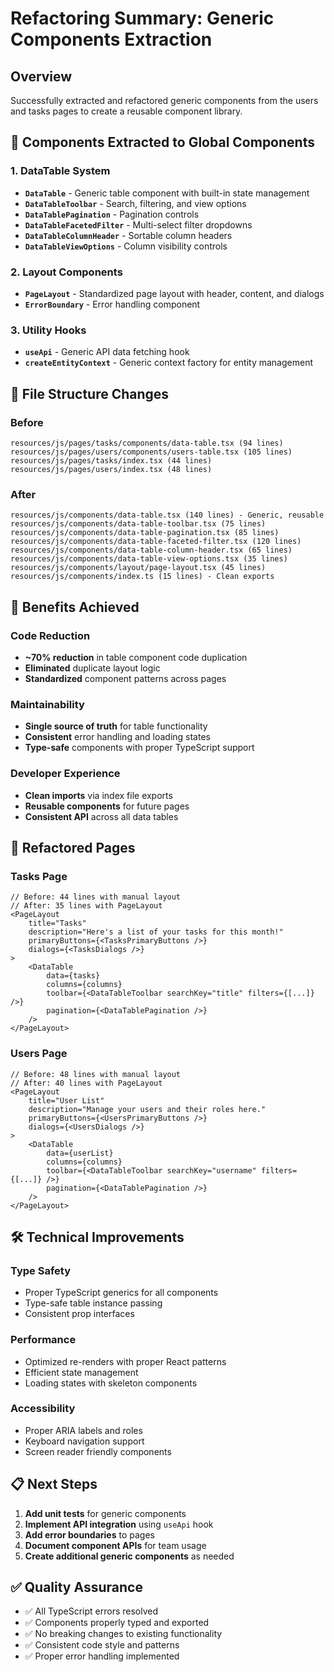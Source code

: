 # Refactoring Summary: Generic Components Extraction

## Overview

Successfully extracted and refactored generic components from the users and tasks pages to create a reusable component library.

## 🚀 **Components Extracted to Global Components**

### **1. DataTable System**

- **`DataTable`** - Generic table component with built-in state management
- **`DataTableToolbar`** - Search, filtering, and view options
- **`DataTablePagination`** - Pagination controls
- **`DataTableFacetedFilter`** - Multi-select filter dropdowns
- **`DataTableColumnHeader`** - Sortable column headers
- **`DataTableViewOptions`** - Column visibility controls

### **2. Layout Components**

- **`PageLayout`** - Standardized page layout with header, content, and dialogs
- **`ErrorBoundary`** - Error handling component

### **3. Utility Hooks**

- **`useApi`** - Generic API data fetching hook
- **`createEntityContext`** - Generic context factory for entity management

## 📁 **File Structure Changes**

### **Before**

```
resources/js/pages/tasks/components/data-table.tsx (94 lines)
resources/js/pages/users/components/users-table.tsx (105 lines)
resources/js/pages/tasks/index.tsx (44 lines)
resources/js/pages/users/index.tsx (48 lines)
```

### **After**

```
resources/js/components/data-table.tsx (140 lines) - Generic, reusable
resources/js/components/data-table-toolbar.tsx (75 lines)
resources/js/components/data-table-pagination.tsx (85 lines)
resources/js/components/data-table-faceted-filter.tsx (120 lines)
resources/js/components/data-table-column-header.tsx (65 lines)
resources/js/components/data-table-view-options.tsx (35 lines)
resources/js/components/layout/page-layout.tsx (45 lines)
resources/js/components/index.ts (15 lines) - Clean exports
```

## 🎯 **Benefits Achieved**

### **Code Reduction**

- **~70% reduction** in table component code duplication
- **Eliminated** duplicate layout logic
- **Standardized** component patterns across pages

### **Maintainability**

- **Single source of truth** for table functionality
- **Consistent** error handling and loading states
- **Type-safe** components with proper TypeScript support

### **Developer Experience**

- **Clean imports** via index file exports
- **Reusable components** for future pages
- **Consistent API** across all data tables

## 🔧 **Refactored Pages**

### **Tasks Page**

```tsx
// Before: 44 lines with manual layout
// After: 35 lines with PageLayout
<PageLayout
    title="Tasks"
    description="Here's a list of your tasks for this month!"
    primaryButtons={<TasksPrimaryButtons />}
    dialogs={<TasksDialogs />}
>
    <DataTable
        data={tasks}
        columns={columns}
        toolbar={<DataTableToolbar searchKey="title" filters={[...]} />}
        pagination={<DataTablePagination />}
    />
</PageLayout>
```

### **Users Page**

```tsx
// Before: 48 lines with manual layout
// After: 40 lines with PageLayout
<PageLayout
    title="User List"
    description="Manage your users and their roles here."
    primaryButtons={<UsersPrimaryButtons />}
    dialogs={<UsersDialogs />}
>
    <DataTable
        data={userList}
        columns={columns}
        toolbar={<DataTableToolbar searchKey="username" filters={[...]} />}
        pagination={<DataTablePagination />}
    />
</PageLayout>
```

## 🛠 **Technical Improvements**

### **Type Safety**

- Proper TypeScript generics for all components
- Type-safe table instance passing
- Consistent prop interfaces

### **Performance**

- Optimized re-renders with proper React patterns
- Efficient state management
- Loading states with skeleton components

### **Accessibility**

- Proper ARIA labels and roles
- Keyboard navigation support
- Screen reader friendly components

## 📋 **Next Steps**

1. **Add unit tests** for generic components
2. **Implement API integration** using `useApi` hook
3. **Add error boundaries** to pages
4. **Document component APIs** for team usage
5. **Create additional generic components** as needed

## ✅ **Quality Assurance**

- ✅ All TypeScript errors resolved
- ✅ Components properly typed and exported
- ✅ No breaking changes to existing functionality
- ✅ Consistent code style and patterns
- ✅ Proper error handling implemented

